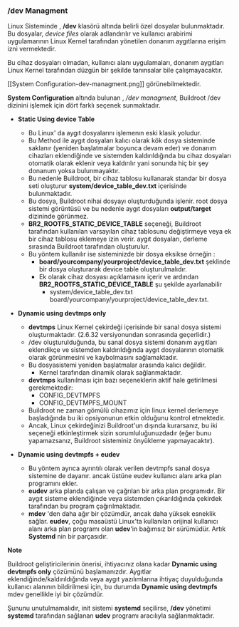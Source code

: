 
### /dev Managment

Linux Sisteminde , **/dev** klasörü altında belirli özel dosyalar bulunmaktadır. Bu dosyalar, *device files* olarak adlandırılır ve kullanıcı arabirimi uygulamarının Linux Kernel tarafından yönetilen donanım aygıtlarına erişim izni vermektedir.

Bu cihaz dosyaları olmadan, kullanıcı alanı uygulamaları, donanım aygıtları Linux Kernel tarafından düzgün bir şekilde tanınsalar bile çalışmayacaktır.

[[System Configuration-dev-managment.png]] görünebilmektedir.

**System Configuration** altında bulunan , */dev managment*, Buildroot /dev dizinini işlemek için dört farklı seçenek sunmaktadır.

- **Static Using device Table**
	- Bu Linux' da aygıt dosyalarını işlemenın eski klasik yoludur.
	- Bu Method ile aygıt dosyaları kalıcı olarak kök dosya sisteminde saklanır (yeniden başlatmalar boyunca devam eder) ve donanım cihazları eklendiğinde ve sistemden kaldırıldığında bu cihaz dosyaları otomatik olarak eklenir veya kaldırılır yani sonunda hiç bir şey donanum yoksa bulunmayaktır.
	- Bu nedenle Buildroot, bir cihaz tablosu kullanarak standar bir dosya seti oluşturur **system/device_table_dev.txt** içerisinde bulunmaktadır.
	- Bu dosya, Buildroot nihai dosyayı oluşturduğunda işlenir. root dosya sistemi görüntüsü ve bu nedenle aygıt dosyaları **output/target** dizininde görünmez.
	- **BR2_ROOTFS_STATIC_DEVICE_TABLE** seçeneği, Buildroot tarafından kullanılan varsayılan cihaz tablosunu değiştirmeye veya ek bir cihaz tablosu eklemeye izin verir. aygıt dosyaları, derleme sırasında Buildroot tarafından oluşturulur.
	- Bu yöntem kullanılır ise sisteminizde bir dosya eksikse örneğin :
		- **board/yourcompany/yourproject/device_table_dev.txt** şeklinde bir dosya oluşturarak device table oluşturulmalıdır.
		- Ek olarak cihaz dosyası açıklamasını içerir ve ardından **BR2_ROOTFS_STATIC_DEVICE_TABLE** şu şekilde ayarlanabilir
			- system/device_table_dev.txt board/yourcompany/yourproject/device_table_dev.txt.

- **Dynamic using devtmps only**
	- **devtmps** Linux Kernel çekirdeği içerisinde bir sanal dosya sistemi oluşturmaktadır. (2.6.32 versiyonundan sonrasında geçerlidir.)
	- /dev oluşturulduğunda, bu sanal dosya sistemi donanım aygıtları eklendikçe ve sistemden kaldırıldığında aygıt dosyalarının otomatik olarak görünmesini ve kaybolmasını sağlamaktadır.
	- Bu dosyasistemi yeniden başlatmalar arasında kalıcı değildir.
		- Kernel tarafından dinamik olarak sağlanmaktadır.
	- **devtmps** kullanılması için bazı seçeneklerin aktif hale getirilmesi gerekmektedir:
		- CONFIG_DEVTMPFS
		- CONFIG_DEVTMPFS_MOUNT
	- Buildroot ne zaman gömülü cihazımız için linux kernel derlemeye başladığında bu iki opsiyonunun etkin olduğunu kontrol etmektedir.
	- Ancak, Linux çekirdeğinizi Buildroot'un dışında kurarsanız, bu iki seçeneği etkinleştirmek sizin sorumluluğunuzdadır (eğer bunu yapamazsanız, Buildroot sisteminiz önyükleme yapmayacaktır).


- **Dynamic using devtmpfs + eudev** 
	- Bu yöntem ayrıca ayrıntılı olarak verilen devtmpfs sanal dosya sistemine de dayanır. ancak üstüne eudev kullanıcı alanı arka plan programını ekler.
	- **eudev** arka planda çalışan ve çağrılan bir arka plan programıdır. Bir aygıt sisteme eklendiğinde veya sistemden çıkarıldığında çekirdek tarafından bu program çağırılmaktadır.
	- **mdev** 'den daha ağır bir çözümdür, ancak daha yüksek esneklik sağlar. **eudev**, çoğu masaüstü Linux'ta kullanılan orijinal kullanıcı alanı arka plan programı olan **udev**'in bağımsız bir sürümüdür. Artık **Systemd** nin bir parçasıdır.

**Note**

Buildroot geliştiricilerinin önerisi, ihtiyacınız olana kadar **Dynamic using devtmpfs only** çözümünü başlamanızdır. Aygıtlar eklendiğinde/kaldırıldığında veya aygıt yazılımlarına ihtiyaç duyulduğunda kullanıcı alanının bildirilmesi için, bu durumda **Dynamic using devtmpfs** mdev genellikle iyi bir çözümdür.

Şununu unutulmamalıdır, init sistemi **systemd** seçilirse, **/dev** yönetimi **systemd** tarafından sağlanan **udev** programı aracılıyla sağlanmaktadır.